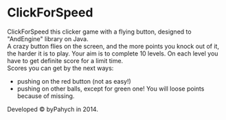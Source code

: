 # ClickForSpeed
ClickForSpeed this clicker game with a flying button, designed to "AndEngine" library on Java.  
A crazy button flies on the screen, and the more points you knock out of it, the harder it is to play.
Your aim is to complete 10 levels. On each level you have to get definite score for a limit time.  
Scores you can get by the next ways:
- pushing on the red button (not as easy!)
- pushing on other balls, except for green one!
You will loose points because of missing.

Developed &#169; byPahych in 2014.
